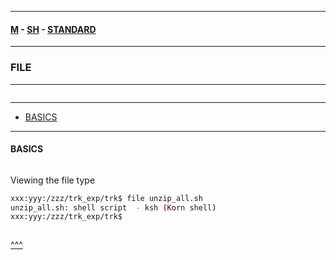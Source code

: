 
---

#### [M](https://github.com/ttltrk/TTT/blob/master/menu.md) - [SH](https://github.com/ttltrk/TTT/blob/master/SH/SH.md) - [STANDARD](https://github.com/ttltrk/TTT/blob/master/SH/STANDARD/STANDARD.md)

---

### FILE

---

```

```

---

* [BASICS](#BASICS)

---

#### BASICS

```

```

Viewing the file type

```sh
xxx:yyy:/zzz/trk_exp/trk$ file unzip_all.sh
unzip_all.sh: shell script  - ksh (Korn shell)
xxx:yyy:/zzz/trk_exp/trk$
```

```sh

```

[^^^](#FILE)
